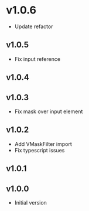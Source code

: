 # v1.0.6

- Update refactor

## v1.0.5

- Fix input reference

## v1.0.4

## v1.0.3

- Fix mask over input element

## v1.0.2

- Add VMaskFilter import
- Fix typescript issues

## v1.0.1

## v1.0.0

- Initial version
